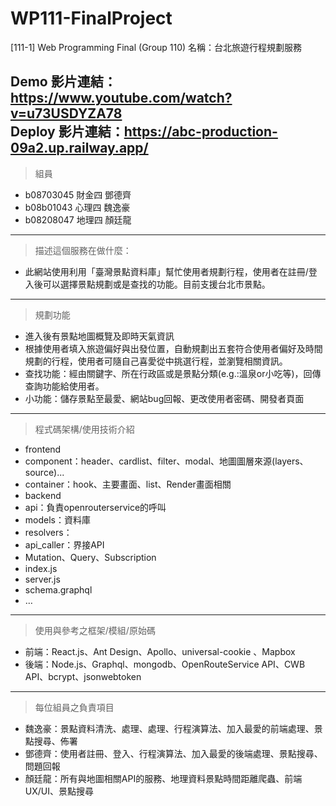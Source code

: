 # WP111-FinalProject

[111-1] Web Programming Final (Group 110) 名稱：台北旅遊行程規劃服務

Demo 影片連結：https://www.youtube.com/watch?v=u73USDYZA78 <br>
Deploy 影片連結：https://abc-production-09a2.up.railway.app/
---
> 組員
* b08703045 財金四 鄧德齊
* b08b01043 心理四 魏逸豪
* b08208047 地理四 顏廷龍
---
> 描述這個服務在做什麼：
* 此網站使用利用「臺灣景點資料庫」幫忙使用者規劃行程，使用者在註冊/登入後可以選擇景點規劃或是查找的功能。目前支援台北市景點。
---
> 規劃功能
* 進入後有景點地圖概覽及即時天氣資訊
* 根據使用者填入旅遊偏好與出發位置，自動規劃出五套符合使用者偏好及時間規劃的行程，使用者可隨自己喜愛從中挑選行程，並瀏覽相關資訊。
* 查找功能：經由關鍵字、所在行政區或是景點分類(e.g.:溫泉or小吃等)，回傳查詢功能給使用者。
* 小功能：儲存景點至最愛、網站bug回報、更改使用者密碼、開發者頁面
---
> 程式碼架構/使用技術介紹
* frontend
* component：header、cardlist、filter、modal、地圖圖層來源(layers、source)...
* container：hook、主要畫面、list、Render畫面相關
* backend
* api：負責openrouterservice的呼叫
* models：資料庫
* resolvers：
* api_caller：界接API
* Mutation、Query、Subscription
* index.js
* server.js
* schema.graphql
* …
---
> 使用與參考之框架/模組/原始碼
* 前端：React.js、Ant Design、Apollo、universal-cookie 、Mapbox
* 後端：Node.js、Graphql、mongodb、OpenRouteService API、CWB API、bcrypt、jsonwebtoken
---
> 每位組員之負責項目
* 魏逸豪：景點資料清洗、處理、處理、行程演算法、加入最愛的前端處理、景點搜尋、佈署
* 鄧德齊：使用者註冊、登入、行程演算法、加入最愛的後端處理、景點搜尋、問題回報
* 顏廷龍：所有與地圖相關API的服務、地理資料景點時間距離爬蟲、前端UX/UI、景點搜尋
